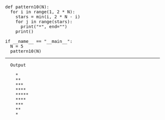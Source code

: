 <pre>
def pattern10(N):
  for i in range(1, 2 * N):
    stars = min(i, 2 * N - i)
    for j in range(stars):
      print("*", end="")
    print()

if __name__ == "__main__":
  N = 5
  pattern10(N)
</pre>

----------------------------------------------------------------
<pre>
  Output

    *    
    **   
    ***  
    **** 
    *****
    **** 
    ***  
    **   
    *  
</pre>
